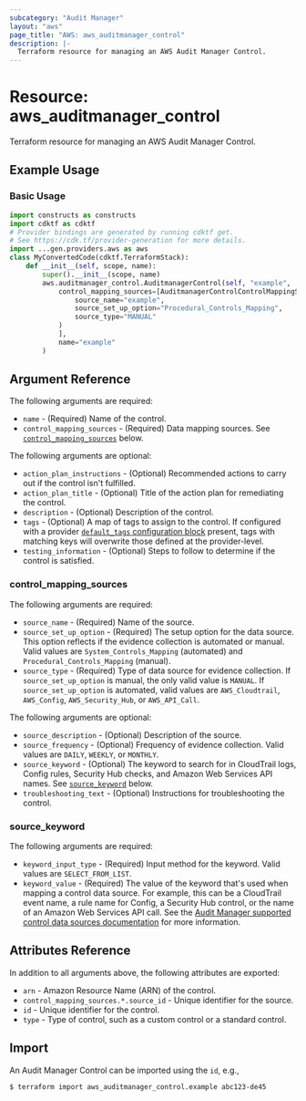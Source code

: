 ```yaml
---
subcategory: "Audit Manager"
layout: "aws"
page_title: "AWS: aws_auditmanager_control"
description: |-
  Terraform resource for managing an AWS Audit Manager Control.
---
```


# Resource: aws_auditmanager_control

Terraform resource for managing an AWS Audit Manager Control.

## Example Usage

### Basic Usage

```python
import constructs as constructs
import cdktf as cdktf
# Provider bindings are generated by running cdktf get.
# See https://cdk.tf/provider-generation for more details.
import ...gen.providers.aws as aws
class MyConvertedCode(cdktf.TerraformStack):
    def __init__(self, scope, name):
        super().__init__(scope, name)
        aws.auditmanager_control.AuditmanagerControl(self, "example",
            control_mapping_sources=[AuditmanagerControlControlMappingSources(
                source_name="example",
                source_set_up_option="Procedural_Controls_Mapping",
                source_type="MANUAL"
            )
            ],
            name="example"
        )
```

## Argument Reference

The following arguments are required:

* `name` - (Required) Name of the control.
* `control_mapping_sources` - (Required) Data mapping sources. See [`control_mapping_sources`](#control_mapping_sources) below.

The following arguments are optional:

* `action_plan_instructions` - (Optional) Recommended actions to carry out if the control isn't fulfilled.
* `action_plan_title` - (Optional) Title of the action plan for remediating the control.
* `description` - (Optional) Description of the control.
* `tags` - (Optional) A map of tags to assign to the control. If configured with a provider [`default_tags` configuration block](https://registry.terraform.io/providers/hashicorp/aws/latest/docs#default_tags-configuration-block) present, tags with matching keys will overwrite those defined at the provider-level.
* `testing_information` - (Optional) Steps to follow to determine if the control is satisfied.

### control_mapping_sources

The following arguments are required:

* `source_name` - (Required) Name of the source.
* `source_set_up_option` - (Required) The setup option for the data source. This option reflects if the evidence collection is automated or manual. Valid values are `System_Controls_Mapping` (automated) and `Procedural_Controls_Mapping` (manual).
* `source_type` - (Required) Type of data source for evidence collection. If `source_set_up_option` is manual, the only valid value is `MANUAL`. If `source_set_up_option` is automated, valid values are `AWS_Cloudtrail`, `AWS_Config`, `AWS_Security_Hub`, or `AWS_API_Call`.

The following arguments are optional:

* `source_description` - (Optional) Description of the source.
* `source_frequency` - (Optional) Frequency of evidence collection. Valid values are `DAILY`, `WEEKLY`, or `MONTHLY`.
* `source_keyword` - (Optional) The keyword to search for in CloudTrail logs, Config rules, Security Hub checks, and Amazon Web Services API names. See [`source_keyword`](#source_keyword) below.
* `troubleshooting_text` - (Optional) Instructions for troubleshooting the control.

### source_keyword

The following arguments are required:

* `keyword_input_type` - (Required) Input method for the keyword. Valid values are `SELECT_FROM_LIST`.
* `keyword_value` - (Required) The value of the keyword that's used when mapping a control data source. For example, this can be a CloudTrail event name, a rule name for Config, a Security Hub control, or the name of an Amazon Web Services API call. See the [Audit Manager supported control data sources documentation](https://docs.aws.amazon.com/audit-manager/latest/userguide/control-data-sources.html) for more information.

## Attributes Reference

In addition to all arguments above, the following attributes are exported:

* `arn` - Amazon Resource Name (ARN) of the control.
* `control_mapping_sources.*.source_id` - Unique identifier for the source.
* `id` - Unique identifier for the control.
* `type` - Type of control, such as a custom control or a standard control.

## Import

An Audit Manager Control can be imported using the `id`, e.g.,

```
$ terraform import aws_auditmanager_control.example abc123-de45
```

<!-- cache-key: cdktf-0.17.0-pre.15 input-dc8b014372789d0ae9de3bd8edbfd499d49a4bca7c84fb3d5ea3fdd523a9e109 -->